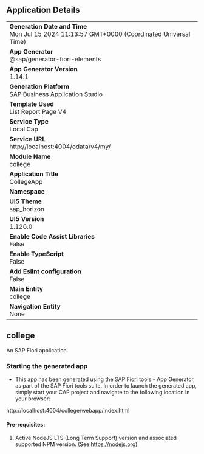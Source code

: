 ## Application Details
|               |
| ------------- |
|**Generation Date and Time**<br>Mon Jul 15 2024 11:13:57 GMT+0000 (Coordinated Universal Time)|
|**App Generator**<br>@sap/generator-fiori-elements|
|**App Generator Version**<br>1.14.1|
|**Generation Platform**<br>SAP Business Application Studio|
|**Template Used**<br>List Report Page V4|
|**Service Type**<br>Local Cap|
|**Service URL**<br>http://localhost:4004/odata/v4/my/
|**Module Name**<br>college|
|**Application Title**<br>CollegeApp|
|**Namespace**<br>|
|**UI5 Theme**<br>sap_horizon|
|**UI5 Version**<br>1.126.0|
|**Enable Code Assist Libraries**<br>False|
|**Enable TypeScript**<br>False|
|**Add Eslint configuration**<br>False|
|**Main Entity**<br>college|
|**Navigation Entity**<br>None|

## college

An SAP Fiori application.

### Starting the generated app

-   This app has been generated using the SAP Fiori tools - App Generator, as part of the SAP Fiori tools suite.  In order to launch the generated app, simply start your CAP project and navigate to the following location in your browser:

http://localhost:4004/college/webapp/index.html

#### Pre-requisites:

1. Active NodeJS LTS (Long Term Support) version and associated supported NPM version.  (See https://nodejs.org)


